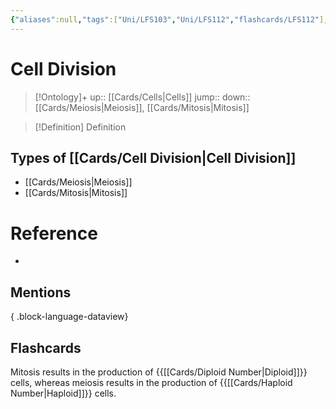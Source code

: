 ```yaml
---
{"aliases":null,"tags":["Uni/LFS103","Uni/LFS112","flashcards/LFS112"],"dg-publish":true,"permalink":"/cards/cell-division/","dgPassFrontmatter":true}
---
```


# Cell Division

> [!Ontology]+
> up:: [[Cards/Cells\|Cells]]
> jump::
> down:: [[Cards/Meiosis\|Meiosis]], [[Cards/Mitosis\|Mitosis]]

> [!Definition] Definition

## Types of [[Cards/Cell Division\|Cell Division]]

- [[Cards/Meiosis\|Meiosis]]
- [[Cards/Mitosis\|Mitosis]]

# Reference

- 

## Mentions


{ .block-language-dataview}

## Flashcards

Mitosis results in the production of {{[[Cards/Diploid Number\|Diploid]]}} cells, whereas meiosis results in the production of {{[[Cards/Haploid Number\|Haploid]]}} cells.
<!--SR:!2024-05-09,3,150!2024-05-09,3,150-->